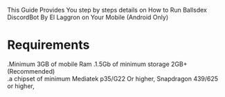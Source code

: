 This Guide Provides You step by steps details on How to Run Ballsdex DiscordBot By El Laggron on Your Mobile (Android Only) 

# Requirements 
.Minimum 3GB of mobile Ram 
.1.5Gb of minimum storage 2GB+ (Recommended)  
.a chipset of minimum Mediatek p35/G22 Or higher, Snapdragon 439/625 or higher,
